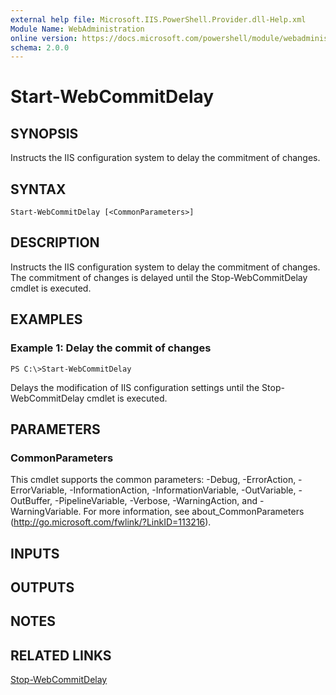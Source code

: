 ```yaml
---
external help file: Microsoft.IIS.PowerShell.Provider.dll-Help.xml
Module Name: WebAdministration
online version: https://docs.microsoft.com/powershell/module/webadministration/start-webcommitdelay?view=windowsserver2012-ps&wt.mc_id=ps-gethelp
schema: 2.0.0
---
```


# Start-WebCommitDelay

## SYNOPSIS
Instructs the IIS configuration system to delay the commitment of changes.

## SYNTAX

```
Start-WebCommitDelay [<CommonParameters>]
```

## DESCRIPTION
Instructs the IIS configuration system to delay the commitment of changes.
The commitment of changes is delayed until the Stop-WebCommitDelay cmdlet is executed.

## EXAMPLES

### Example 1: Delay the commit of changes
```
PS C:\>Start-WebCommitDelay
```

Delays the modification of IIS configuration settings until the Stop-WebCommitDelay cmdlet is executed.

## PARAMETERS

### CommonParameters
This cmdlet supports the common parameters: -Debug, -ErrorAction, -ErrorVariable, -InformationAction, -InformationVariable, -OutVariable, -OutBuffer, -PipelineVariable, -Verbose, -WarningAction, and -WarningVariable. For more information, see about_CommonParameters (http://go.microsoft.com/fwlink/?LinkID=113216).

## INPUTS

## OUTPUTS

## NOTES

## RELATED LINKS

[Stop-WebCommitDelay](./Stop-WebCommitDelay.md)

